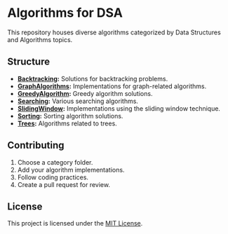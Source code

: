 # Algorithms for DSA

This repository houses diverse algorithms categorized by Data Structures and Algorithms topics.

## Structure

- **[Backtracking](Backtracking):** Solutions for backtracking problems.
- **[GraphAlgorithms](GraphAlgorithms):** Implementations for graph-related algorithms.
- **[GreedyAlgorithm](GreedyAlgorithm):** Greedy algorithm solutions.
- **[Searching](Searching):** Various searching algorithms.
- **[SlidingWindow](SlidingWindow):** Implementations using the sliding window technique.
- **[Sorting](Sorting):** Sorting algorithm solutions.
- **[Trees](Trees):** Algorithms related to trees.

## Contributing

1. Choose a category folder.
2. Add your algorithm implementations.
3. Follow coding practices.
4. Create a pull request for review.

## License

This project is licensed under the [MIT License](LICENSE).
